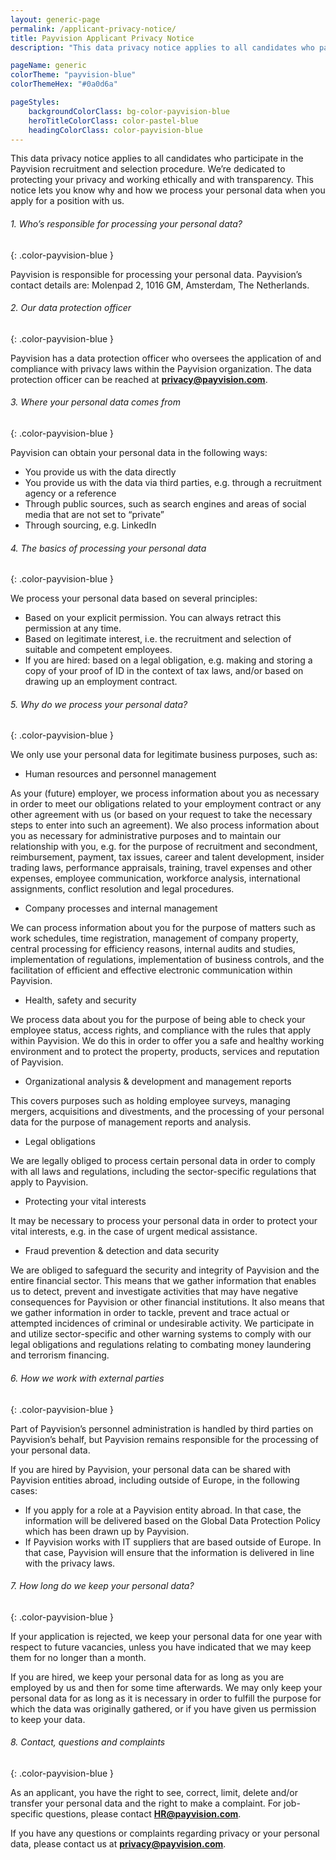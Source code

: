 ```yaml
---
layout: generic-page
permalink: /applicant-privacy-notice/
title: Payvision Applicant Privacy Notice
description: "This data privacy notice applies to all candidates who participate in the Payvision recruitment and selection procedure. We’re dedicated to protecting your privacy and working ethically and with transparency."

pageName: generic
colorTheme: "payvision-blue"
colorThemeHex: "#0a0d6a"

pageStyles:
    backgroundColorClass: bg-color-payvision-blue
    heroTitleColorClass: color-pastel-blue
    headingColorClass: color-payvision-blue
---
```


This data privacy notice applies to all candidates who participate in the Payvision recruitment and selection procedure. We’re dedicated to protecting your privacy and working ethically and with transparency. This notice lets you know why and how we process your personal data when you apply for a position with us.

###### 1. Who’s responsible for processing your personal data?
{: .color-payvision-blue }

Payvision is responsible for processing your personal data. Payvision’s contact details are:  Molenpad 2, 1016 GM, Amsterdam, The Netherlands.

###### 2. Our data protection officer
{: .color-payvision-blue }

Payvision has a data protection officer who oversees the application of and compliance with privacy laws within the Payvision organization. The data protection officer can be reached at **privacy@payvision.com**.

###### 3. Where your personal data comes from
{: .color-payvision-blue }

Payvision can obtain your personal data in the following ways:

- You provide us with the data directly
- You provide us with the data via third parties, e.g. through a recruitment agency or a reference
- Through public sources, such as search engines and areas of social media that are not set to “private”
- Through sourcing, e.g. LinkedIn

###### 4. The basics of processing your personal data
{: .color-payvision-blue }

We process your personal data based on several principles:

- Based on your explicit permission. You can always retract this permission at any time.
- Based on legitimate interest, i.e. the recruitment and selection of suitable and competent employees.
- If you are hired: based on a legal obligation, e.g. making and storing a copy of your proof of ID in the context of tax laws, and/or based on drawing up an employment contract.

###### 5. Why do we process your personal data?
{: .color-payvision-blue }

We only use your personal data for legitimate business purposes, such as:

- Human resources and personnel management

As your (future) employer, we process information about you as necessary in order to meet our obligations related to your employment contract or any other agreement with us (or based on your request to take the necessary steps to enter into such an agreement). We also process information about you as necessary for administrative purposes and to maintain our relationship with you, e.g. for the purpose of recruitment and secondment, reimbursement, payment, tax issues, career and talent development, insider trading laws, performance appraisals, training, travel expenses and other expenses, employee communication, workforce analysis, international assignments, conflict resolution and legal procedures.

- Company processes and internal management

We can process information about you for the purpose of matters such as work schedules, time registration, management of company property, central processing for efficiency reasons, internal audits and studies, implementation of regulations, implementation of business controls, and the facilitation of efficient and effective electronic communication within Payvision.

- Health, safety and security

We process data about you for the purpose of being able to check your employee status, access rights, and compliance with the rules that apply within Payvision. We do this in order to offer you a safe and healthy working environment and to protect the property, products, services and reputation of Payvision.

- Organizational analysis & development and management reports

This covers purposes such as holding employee surveys, managing mergers, acquisitions and divestments, and the processing of your personal data for the purpose of management reports and analysis.

- Legal obligations

We are legally obliged to process certain personal data in order to comply with all laws and regulations, including the sector-specific regulations that apply to Payvision.

- Protecting your vital interests

It may be necessary to process your personal data in order to protect your vital interests, e.g. in the case of urgent medical assistance.

- Fraud prevention & detection and data security

We are obliged to safeguard the security and integrity of Payvision and the entire financial sector. This means that we gather information that enables us to detect, prevent and investigate activities that may have negative consequences for Payvision or other financial institutions. It also means that we gather information in order to tackle, prevent and trace actual or attempted incidences of criminal or undesirable activity. We participate in and utilize sector-specific and other warning systems to comply with our legal obligations and regulations relating to combating money laundering and terrorism financing.

###### 6. How we work with external parties
{: .color-payvision-blue }

Part of Payvision’s personnel administration is handled by third parties on Payvision’s behalf, but Payvision remains responsible for the processing of your personal data.

If you are hired by Payvision, your personal data can be shared with Payvision entities abroad, including outside of Europe, in the following cases:

- If you apply for a role at a Payvision entity abroad. In that case, the information will be delivered based on the Global Data Protection Policy which has been drawn up by Payvision.
- If Payvision works with IT suppliers that are based outside of Europe. In that case, Payvision will ensure that the information is delivered in line with the privacy laws.

###### 7. How long do we keep your personal data?
{: .color-payvision-blue }

If your application is rejected, we keep your personal data for one year with respect to future vacancies, unless you have indicated that we may keep them for no longer than a month.

If you are hired, we keep your personal data for as long as you are employed by us and then for some time afterwards. We may only keep your personal data for as long as it is necessary in order to fulfill the purpose for which the data was originally gathered, or if you have given us permission to keep your data.


###### 8. Contact, questions and complaints
{: .color-payvision-blue }

As an applicant, you have the right to see, correct, limit, delete and/or transfer your personal data and the right to make a complaint. For job-specific questions, please contact **HR@payvision.com**.

If you have any questions or complaints regarding privacy or your personal data, please contact us at **privacy@payvision.com**.


